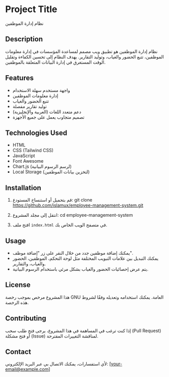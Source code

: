 # Project Title

نظام إدارة الموظفين

## Description

نظام إدارة الموظفين هو تطبيق ويب مصمم لمساعدة المؤسسات في إدارة معلومات الموظفين، تتبع الحضور والغياب، وتوليد التقارير. يهدف النظام إلى تحسين الكفاءة وتقليل الوقت المستغرق في إدارة البيانات المتعلقة بالموظفين.

## Features

- واجهة مستخدم سهلة الاستخدام
- إدارة معلومات الموظفين
- تتبع الحضور والغياب
- توليد تقارير مفصلة
- دعم متعدد اللغات (العربية والإنجليزية)
- تصميم متجاوب يعمل على جميع الأجهزة

## Technologies Used

- HTML
- CSS (Tailwind CSS)
- JavaScript
- Font Awesome
- Chart.js (لرسم الرسوم البيانية)
- Local Storage (لتخزين بيانات الموظفين)

## Installation

1. قم بتحميل أو استنساخ المستودع:
   git clone https://github.com/islamux/employee-management-system.git

2. انتقل إلى مجلد المشروع:
   cd employee-management-system

3. افتح ملف `index.html` في متصفح الويب الخاص بك.

## Usage

- يمكنك إضافة موظفين جدد من خلال النقر على زر "إضافة موظف".
- يمكنك التبديل بين علامات التبويب المختلفة مثل لوحة التحكم، الموظفين، الحضور والغياب، والتقارير.
- يتم عرض إحصائيات الحضور والغياب بشكل مرئي باستخدام الرسوم البيانية.

## License

هذا المشروع مرخص بموجب رخصة GNU العامة. يمكنك استخدامه وتعديله وفقًا لشروط هذه الرخصة.

## Contributing

إذا كنت ترغب في المساهمة في هذا المشروع، يرجى فتح طلب سحب (Pull Request) أو فتح مشكلة (Issue) لمناقشة التغييرات المقترحة.

## Contact

لأي استفسارات، يمكنك الاتصال بي عبر البريد الإلكتروني: [your-email@example.com]